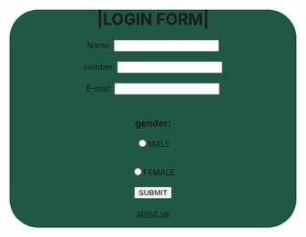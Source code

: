  <center> 
    
<form style="background-color:rgb(31, 88, 69);border-radius:50px">
    <h1>|LOGIN FORM|</h1>
<label for="name">Name:</label>
<input type="text" id="name" name="name" required>
<br>
<br>
<label for="PHONE NUMBER">number:</label>
<input type="number:" id="number" name="number" required>
<br>
<br>
<label for="email">E-mail:</label>
<input type="email:" id="email" name="email" required>
<br>
<br>
<h3>gender:</h3>
<input type="radio" name="ok"/>MALE 
<br><br>

<input type="radio" name="ok"/>FEMALE
<br>
<br>
<a href="https://www.instagram.com/s____u____r____y____a/profilecard/?igsh=NXdyaTI2eXluamg0"><button> SUBMIT</button></a>
<br>
<br>
<a href="https://www.instagram.com/s_ury_a/profilecard/?igsh=NXdyaTI2eXluamg0">about us</a>
<br>
<br>
</form>
</center>
